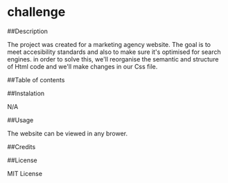 # challenge

##Description

The project was created for a marketing agency website.  The goal is to meet accesibility standards and also to make sure it's optimised for search engines. in order to solve this, we'll reorganise the semantic and structure of Html code and we'll make changes in our Css file. 

##Table of contents

##Instalation

N/A


##Usage 

The website can be viewed in any brower.

##Credits


##License

MIT License
